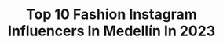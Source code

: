 ---
title: Top 10 Fashion Instagram Influencers In Medellín In 2023
description: >-
  Find top fashion Instagram influencers in Medellín in 2023. Most popular hashtags: #colombia #fashion #medellin #photography.
platform: Instagram
hits: 40
text_top: Identify the top-rated Instagram profiles on inBeat.
text_bottom: Our platform holds 40 Instagram influencers like this in Medellín, Colombia for you to work with.
profiles:
  - username: "isabelvesga"
    fullname: >-
      Isa • Designer | Styling
    bio: >-
      Colombian babe 🌈 Lifestyle | Travel | Outfits ⚡️ Founder @itsmariavesga @elementumdesign Links 👇🏽✨
    location: "Colombia"
    followers: 9917
    engagement: 453
    commentsToLikes: 0.042405
    id: ck8tcsh2n0i9l0j78rd38d8tm
    verified: false
    hashtags: "#blondebalayage, #sheingals, #travel, #makeuplooks"
  - username: "claudiaariasoficial"
    fullname: >-
      Claudia Arias
    bio: >-
      #communitymanager #productora #audiovisual #presentadora #locutor De @siguemetv Lcda. #administraciondeempresas #venezolana #colombiana y #casada
    location: "Colombia"
    followers: 7537
    engagement: 488
    commentsToLikes: 0.134297
    id: ck9wey9bymeeq0j78xcue3ftv
    verified: false
    hashtags: "#productora, #chile, #love, #photo"
  - username: "vane_eslava"
    fullname: >-
      Vane Eslava
    bio: >-
      #model from🇨🇴 #artista •Amor,tolerancia y respeto por los animales🐾 🍭🎈 Publicidad,contratación al DM📩
    location: "Colombia"
    followers: 43834
    engagement: 236
    commentsToLikes: 0.026712
    id: ckf5su7thg7ru0j23e5gwo5dq
    verified: false
    hashtags: "#model, #portrait, #love, #instagram"
  - username: "giannimichielin"
    fullname: >-
      Giannina Michielin Roa
    bio: >-
      Personal Shopper 💌giannimichielin@hotmail.com 💡Co-Founder #brunchofideas 💌 brunchofideas@gmail.com Cali, Colombia 🇨🇴 || Italy 🇮🇹
    location: "Colombia"
    followers: 38253
    engagement: 88
    commentsToLikes: 0.102980
    id: ck0w3n7rnu9n80i19d99jvcmt
    verified: false
    hashtags: "#gianninamichielin, #colombianblogger, #fashionlover, #spotify"
  - username: "andeezeta"
    fullname: >-
      Andee Zeta
    bio: >-
      Artist ⚡️ Producer ⚡️Song Writer 2 x Grammy winner Medellín📍 Welcome to my life 🎶🐶😸🍺🎵 Escucha: LO BONITO ES SIMPLE👇👇👇
    location: "Colombia"
    followers: 44605
    engagement: 172
    commentsToLikes: 0.091510
    id: ck5he8j3yrlyk0i11jqo3ndsu
    verified: true
    hashtags: "#bogota, #newmusic, #newsingalert, #fashionphotography"
  - username: "tatii_agb"
    fullname: >-
      Tatiana Agudelo B.
    bio: >-
      🚫 No tengo más cuentas en IG Mamá de dos, Administradora, Esposa ❤️, Líder equipo de trabajo @fajitex 🇨🇴 #colombia #medellin 👇🏻5% de mi vida 📸
    location: "Colombia"
    followers: 60239
    engagement: 259
    commentsToLikes: 0.042090
    id: ckap3lyqp3k1b0i78v6bkisr9
    verified: false
    hashtags: "#look, #sensuality, #love, #instamoment"
  - username: "felipebohorquez"
    fullname: >-
      Felipe Bohorquez
    bio: >-
      ⬇️ ⬇️ WhatsApp ⬇️ ⬇️ - Medellín Colombia
    location: "Colombia"
    followers: 64215
    engagement: 117
    commentsToLikes: 0.013511
    id: ck0w71qr2bbvc0i19gyj7q3os
    verified: false
    hashtags: "#sexy, #portraits, #colombia, #portrait"
  - username: "tatianaariasnaranjo"
    fullname: >-
      Tatiana Arias Naranjo
    bio: >-
      🤍YouTube, tiktok :Tatianaariasnaranjo 🤍 fitness🏋️‍♀️ y estilo de vida🛫 📍Medellín,Colombia Contacto publicidad: 💌contactotatianaarias@gmail.com
    location: "Colombia"
    followers: 225470
    engagement: 255
    commentsToLikes: 0.028319
    id: ckapbnkd80l5z0i78x8y2gh2j
    verified: false
    hashtags: "#commingsoon, #desiertodelatatacoa, #colombia, #amigasparasiempre"
  - username: "photography_jed"
    fullname: >-
      Juan Esteban Echeverri
    bio: >-
      °Fotografo 📷📷📸 °Juan Esteban Echeverri Medellin🇨🇴Colombia #fotógrafo #medellin #Modelos #moda #mujeresvalientes
    location: "Colombia"
    followers: 30233
    engagement: 102
    commentsToLikes: 0.012483
    id: ck55onr8b8qoq0i11yupjkp2x
    verified: false
    hashtags: ""
  - username: "hechoenturquia"
    fullname: >-
      Hecho en Turquía
    bio: >-
      Todo sobre Turquía Artesanía turca - cultura - comida - viajes 🇹🇷🌷🏺 📍Bogotá - Medellín - Barranquilla 📱3004442472
    location: "Colombia"
    followers: 64356
    engagement: 114
    commentsToLikes: 0.065796
    id: ckaouqr3u1epv0i789ux5731w
    verified: false
    hashtags: "#model, #hechoenturquia, #productodeldiahet, #hechoamano"
---
